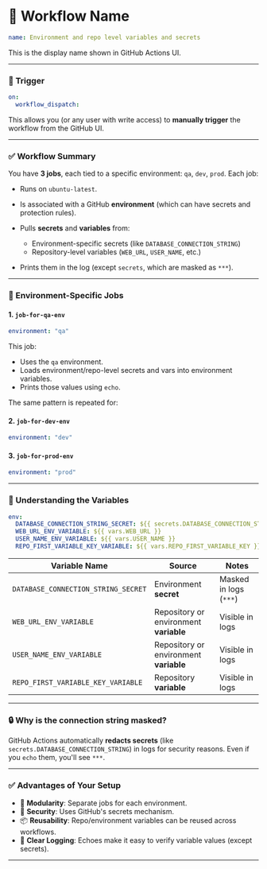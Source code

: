 # 🧾 Workflow Name

```yaml
name: Environment and repo level variables and secrets
```

This is the display name shown in GitHub Actions UI.

---

### 🚀 Trigger

```yaml
on:
  workflow_dispatch:
```

This allows you (or any user with write access) to **manually trigger** the workflow from the GitHub UI.

---

### ✅ Workflow Summary

You have **3 jobs**, each tied to a specific environment: `qa`, `dev`, `prod`. Each job:

* Runs on `ubuntu-latest`.
* Is associated with a GitHub **environment** (which can have secrets and protection rules).
* Pulls **secrets** and **variables** from:

    * Environment-specific secrets (like `DATABASE_CONNECTION_STRING`)
    * Repository-level variables (`WEB_URL`, `USER_NAME`, etc.)
* Prints them in the log (except `secrets`, which are masked as `***`).

---

### 🧱 Environment-Specific Jobs

#### 1. `job-for-qa-env`

```yaml
environment: "qa"
```

This job:

* Uses the `qa` environment.
* Loads environment/repo-level secrets and vars into environment variables.
* Prints those values using `echo`.

The same pattern is repeated for:

#### 2. `job-for-dev-env`

```yaml
environment: "dev"
```

#### 3. `job-for-prod-env`

```yaml
environment: "prod"
```

---

### 🧠 Understanding the Variables

```yaml
env:
  DATABASE_CONNECTION_STRING_SECRET: ${{ secrets.DATABASE_CONNECTION_STRING }}
  WEB_URL_ENV_VARIABLE: ${{ vars.WEB_URL }}
  USER_NAME_ENV_VARIABLE: ${{ vars.USER_NAME }}
  REPO_FIRST_VARIABLE_KEY_VARIABLE: ${{ vars.REPO_FIRST_VARIABLE_KEY }}
```

| Variable Name                       | Source                                 | Notes                  |
| ----------------------------------- | -------------------------------------- | ---------------------- |
| `DATABASE_CONNECTION_STRING_SECRET` | Environment **secret**                 | Masked in logs (`***`) |
| `WEB_URL_ENV_VARIABLE`              | Repository or environment **variable** | Visible in logs        |
| `USER_NAME_ENV_VARIABLE`            | Repository or environment **variable** | Visible in logs        |
| `REPO_FIRST_VARIABLE_KEY_VARIABLE`  | Repository **variable**                | Visible in logs        |

---

### 🔒 Why is the connection string masked?

GitHub Actions automatically **redacts secrets** (like `secrets.DATABASE_CONNECTION_STRING`) in logs for security reasons. Even if you `echo` them, you'll see `***`.

---

### ✅ Advantages of Your Setup

* 🧩 **Modularity**: Separate jobs for each environment.
* 🔐 **Security**: Uses GitHub's secrets mechanism.
* 📦 **Reusability**: Repo/environment variables can be reused across workflows.
* 📣 **Clear Logging**: Echoes make it easy to verify variable values (except secrets).

---